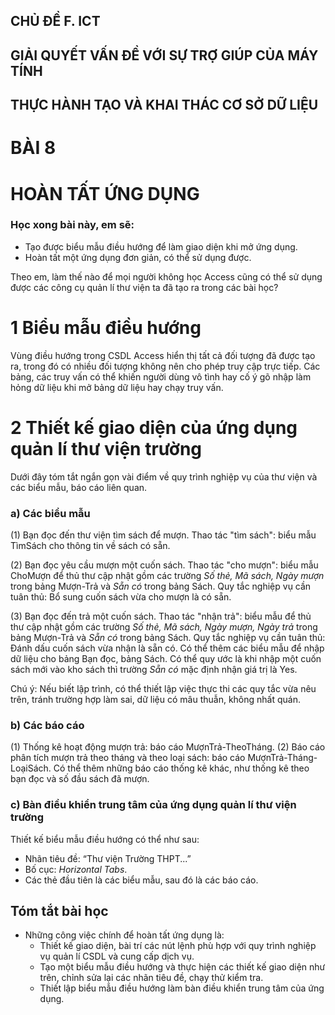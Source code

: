 ## CHỦ ĐỀ F. ICT
## GIẢI QUYẾT VẤN ĐỀ VỚI SỰ TRỢ GIÚP CỦA MÁY TÍNH
## THỰC HÀNH TẠO VÀ KHAI THÁC CƠ SỞ DỮ LIỆU

# BÀI 8
# HOÀN TẤT ỨNG DỤNG

### Học xong bài này, em sẽ:

- Tạo được biểu mẫu điều hướng để làm giao diện khi mở ứng dụng.
- Hoàn tất một ứng dụng đơn giản, có thể sử dụng được.

Theo em, làm thế nào để mọi người không học Access cũng có thể sử dụng được các công cụ quản lí thư viện ta đã tạo ra trong các bài học?

# 1 Biểu mẫu điều hướng

Vùng điều hướng trong CSDL Access hiển thị tất cả đối tượng đã được tạo ra, trong đó có nhiều đối tượng không nên cho phép truy cập trực tiếp. Các bảng, các truy vấn có thể khiến người dùng vô tình hay cố ý gõ nhập làm hỏng dữ liệu khi mở bảng dữ liệu hay chạy truy vấn.

# 2 Thiết kế giao diện của ứng dụng quản lí thư viện trường

Dưới đây tóm tắt ngắn gọn vài điểm về quy trình nghiệp vụ của thư viện và các biểu mẫu, báo cáo liên quan.

### a) Các biểu mẫu

(1) Bạn đọc đến thư viện tìm sách để mượn. Thao tác "tìm sách": biểu mẫu TìmSách cho thông tin về sách có sẵn.

(2) Bạn đọc yêu cầu mượn một cuốn sách. Thao tác "cho mượn": biểu mẫu ChoMượn để thủ thư cập nhật gồm các trường *Số thẻ, Mã sách, Ngày mượn* trong bảng Mượn-Trả và *Sẵn có* trong bảng Sách.
Quy tắc nghiệp vụ cần tuân thủ: Bổ sung cuốn sách vừa cho mượn là có sẵn.

(3) Bạn đọc đến trả một cuốn sách. Thao tác "nhận trả": biểu mẫu để thủ thư cập nhật gồm các trường *Số thẻ, Mã sách, Ngày mượn, Ngày trả* trong bảng Mượn-Trả và *Sẵn có* trong bảng Sách.
Quy tắc nghiệp vụ cần tuân thủ: Đánh dấu cuốn sách vừa nhận là sẵn có.
Có thể thêm các biểu mẫu để nhập dữ liệu cho bảng Bạn đọc, bảng Sách. Có thể quy ước là khi nhập một cuốn sách mới vào kho sách thì trường *Sẵn có* mặc định nhận giá trị là Yes.

Chú ý: Nếu biết lập trình, có thể thiết lập việc thực thi các quy tắc vừa nêu trên, tránh trường hợp làm sai, dữ liệu có mâu thuẫn, không nhất quán.

### b) Các báo cáo

(1) Thống kê hoạt động mượn trả: báo cáo MượnTrả-TheoTháng.
(2) Báo cáo phân tích mượn trả theo tháng và theo loại sách: báo cáo MượnTrả-Tháng-LoạiSách.
Có thể thêm những báo cáo thống kê khác, như thống kê theo bạn đọc và số đầu sách đã mượn.

### c) Bàn điều khiển trung tâm của ứng dụng quản lí thư viện trường

Thiết kế biểu mẫu điều hướng có thể như sau:
- Nhãn tiêu đề: “Thư viện Trường THPT...”
- Bố cục: *Horizontal Tabs*.
- Các thẻ đầu tiên là các biểu mẫu, sau đó là các báo cáo.

## Tóm tắt bài học

- Những công việc chính để hoàn tất ứng dụng là:
    - Thiết kế giao diện, bài trí các nút lệnh phù hợp với quy trình nghiệp vụ quản lí CSDL và cung cấp dịch vụ.
    - Tạo một biểu mẫu điều hướng và thực hiện các thiết kế giao diện như trên, chỉnh sửa lại các nhãn tiêu đề, chạy thử kiểm tra.
    - Thiết lập biểu mẫu điều hướng làm bàn điều khiển trung tâm của ứng dụng.
